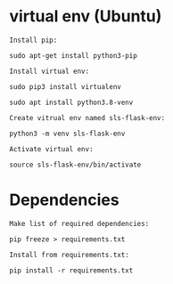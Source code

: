 # virtual env (Ubuntu)

`Install pip:`

    sudo apt-get install python3-pip

`Install virtual env:`

    sudo pip3 install virtualenv

    sudo apt install python3.8-venv

`Create vitrual env named sls-flask-env:`

    python3 -m venv sls-flask-env

`Activate virtual env:`

    source sls-flask-env/bin/activate

# Dependencies

`Make list of required dependencies:`

    pip freeze > requirements.txt

`Install from requirements.txt:`

    pip install -r requirements.txt